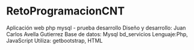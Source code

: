 # RetoProgramacionCNT
Aplicación web php mysql - prueba desarrollo
Diseño y desarrollo: Juan Carlos Avella Gutierrez
Base de datos: Mysql bd_servicios
Lenguaje:Php, JavaScript
Utiliza: getbootstrap, HTML
